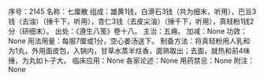 序号：2145
名称：七厘散
组成：雄黄1钱，白滑石3钱（共为细末，听用），巴豆3钱（去油）（捶千下，听用），杏仁3钱（去皮尖油）（捶千下，听用），真轻粉1钱2分（研细末）。
出处：《遵生八笺》卷十八。
主治：五痈。
加减：None
功效：None
用法用量：每服7厘或1分，空心姜汤送下。
制备方法：将真轻粉用人乳和为1丸，外用面皮包，入锅内，甘草水蒸半炷香，面熟取出；去面，就热和前4味捶，为丸如卜子大。
临床应用：None
各家论述：None
用药禁忌：None
附注：None
